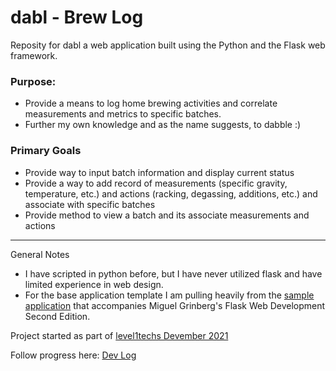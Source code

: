 # dabl - Brew Log

Reposity for dabl a web application built using the Python and the Flask web framework.  

### **Purpose:**
* Provide a means to log home brewing activities and correlate measurements and metrics to specific batches. 
* Further my own knowledge and as the name suggests, to dabble :) 

### **Primary Goals**
* Provide way to input batch information and display current status
* Provide a way to add record of measurements (specific gravity, temperature, etc.) and actions (racking, degassing, additions, etc.) and associate with specific batches
* Provide method to view a batch and its associate measurements and actions


----
General Notes 
* I have scripted in python before, but I have never utilized flask and have limited experience in web design. 
* For the base application template I am pulling heavily from the [sample application](https://github.com/miguelgrinberg/flasky) that accompanies Miguel Grinberg's Flask Web Development Second Edition.

Project started as part of [level1techs Devember 2021](https://forum.level1techs.com/t/devember-2021-web-based-home-brew-log/177368)

Follow progress here:
[Dev Log](docs/devlog.md)
